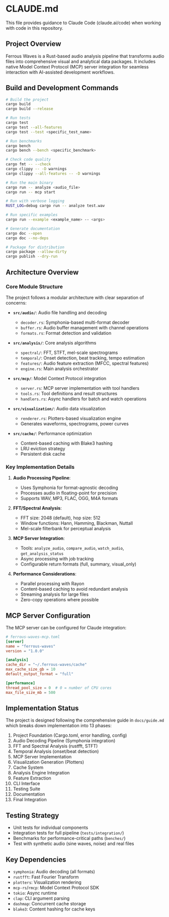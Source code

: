 # CLAUDE.md

This file provides guidance to Claude Code (claude.ai/code) when working with code in this repository.

## Project Overview

Ferrous Waves is a Rust-based audio analysis pipeline that transforms audio files into comprehensive visual and analytical data packages. It includes native Model Context Protocol (MCP) server integration for seamless interaction with AI-assisted development workflows.

## Build and Development Commands

```bash
# Build the project
cargo build
cargo build --release

# Run tests
cargo test
cargo test --all-features
cargo test --test <specific_test_name>

# Run benchmarks
cargo bench
cargo bench --bench <specific_benchmark>

# Check code quality
cargo fmt -- --check
cargo clippy -- -D warnings
cargo clippy --all-features -- -D warnings

# Run the main binary
cargo run -- analyze <audio_file>
cargo run -- mcp start

# Run with verbose logging
RUST_LOG=debug cargo run -- analyze test.wav

# Run specific examples
cargo run --example <example_name> -- <args>

# Generate documentation
cargo doc --open
cargo doc --no-deps

# Package for distribution
cargo package --allow-dirty
cargo publish --dry-run
```

## Architecture Overview

### Core Module Structure

The project follows a modular architecture with clear separation of concerns:

- **`src/audio/`**: Audio file handling and decoding
  - `decoder.rs`: Symphonia-based multi-format decoder
  - `buffer.rs`: Audio buffer management with channel operations
  - `formats.rs`: Format detection and validation

- **`src/analysis/`**: Core analysis algorithms
  - `spectral/`: FFT, STFT, mel-scale spectrograms
  - `temporal/`: Onset detection, beat tracking, tempo estimation
  - `features/`: Audio feature extraction (MFCC, spectral features)
  - `engine.rs`: Main analysis orchestrator

- **`src/mcp/`**: Model Context Protocol integration
  - `server.rs`: MCP server implementation with tool handlers
  - `tools.rs`: Tool definitions and result structures
  - `handlers.rs`: Async handlers for batch and watch operations

- **`src/visualization/`**: Audio data visualization
  - `renderer.rs`: Plotters-based visualization engine
  - Generates waveforms, spectrograms, power curves

- **`src/cache/`**: Performance optimization
  - Content-based caching with Blake3 hashing
  - LRU eviction strategy
  - Persistent disk cache

### Key Implementation Details

1. **Audio Processing Pipeline**:
   - Uses Symphonia for format-agnostic decoding
   - Processes audio in floating-point for precision
   - Supports WAV, MP3, FLAC, OGG, M4A formats

2. **FFT/Spectral Analysis**:
   - FFT size: 2048 (default), hop size: 512
   - Window functions: Hann, Hamming, Blackman, Nuttall
   - Mel-scale filterbank for perceptual analysis

3. **MCP Server Integration**:
   - Tools: `analyze_audio`, `compare_audio`, `watch_audio`, `get_analysis_status`
   - Async processing with job tracking
   - Configurable return formats (full, summary, visual_only)

4. **Performance Considerations**:
   - Parallel processing with Rayon
   - Content-based caching to avoid redundant analysis
   - Streaming analysis for large files
   - Zero-copy operations where possible

## MCP Server Configuration

The MCP server can be configured for Claude integration:

```toml
# ferrous-waves-mcp.toml
[server]
name = "ferrous-waves"
version = "1.0.0"

[analysis]
cache_dir = "~/.ferrous-waves/cache"
max_cache_size_gb = 10
default_output_format = "full"

[performance]
thread_pool_size = 0  # 0 = number of CPU cores
max_file_size_mb = 500
```

## Implementation Status

The project is designed following the comprehensive guide in `docs/guide.md` which breaks down implementation into 13 phases:

1. Project Foundation (Cargo.toml, error handling, config)
2. Audio Decoding Pipeline (Symphonia integration)
3. FFT and Spectral Analysis (rustfft, STFT)
4. Temporal Analysis (onset/beat detection)
5. MCP Server Implementation
6. Visualization Generation (Plotters)
7. Cache System
8. Analysis Engine Integration
9. Feature Extraction
10. CLI Interface
11. Testing Suite
12. Documentation
13. Final Integration

## Testing Strategy

- Unit tests for individual components
- Integration tests for full pipeline (`tests/integration/`)
- Benchmarks for performance-critical paths (`benches/`)
- Test with synthetic audio (sine waves, noise) and real files

## Key Dependencies

- `symphonia`: Audio decoding (all formats)
- `rustfft`: Fast Fourier Transform
- `plotters`: Visualization rendering
- `mcp-rs`/`rmcp`: Model Context Protocol SDK
- `tokio`: Async runtime
- `clap`: CLI argument parsing
- `dashmap`: Concurrent cache storage
- `blake3`: Content hashing for cache keys
